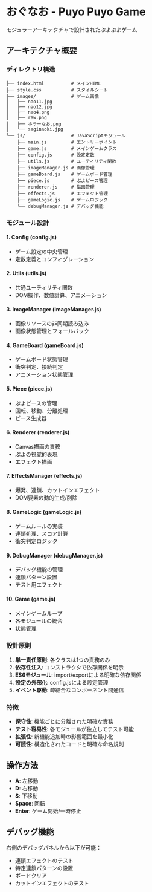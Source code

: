 # おぐなお - Puyo Puyo Game

モジュラーアーキテクチャで設計されたぷよぷよゲーム

## アーキテクチャ概要

### ディレクトリ構造
```
├── index.html          # メインHTML
├── style.css           # スタイルシート
├── images/             # ゲーム画像
│   ├── nao11.jpg
│   ├── nao12.jpg
│   ├── nao4.png
│   ├── raw.png
│   ├── ホラーなお.png
│   └── saginaoki.jpg
└── js/                 # JavaScriptモジュール
    ├── main.js         # エントリーポイント
    ├── game.js         # メインゲームクラス
    ├── config.js       # 設定定数
    ├── utils.js        # ユーティリティ関数
    ├── imageManager.js # 画像管理
    ├── gameBoard.js    # ゲームボード管理
    ├── piece.js        # ぷよピース管理
    ├── renderer.js     # 描画管理
    ├── effects.js      # エフェクト管理
    ├── gameLogic.js    # ゲームロジック
    └── debugManager.js # デバッグ機能
```

### モジュール設計

#### 1. **Config (config.js)**
- ゲーム設定の中央管理
- 定数定義とコンフィグレーション

#### 2. **Utils (utils.js)**
- 共通ユーティリティ関数
- DOM操作、数値計算、アニメーション

#### 3. **ImageManager (imageManager.js)**
- 画像リソースの非同期読み込み
- 画像状態管理とフォールバック

#### 4. **GameBoard (gameBoard.js)**
- ゲームボード状態管理
- 衝突判定、接続判定
- アニメーション状態管理

#### 5. **Piece (piece.js)**
- ぷよピースの管理
- 回転、移動、分離処理
- ピース生成器

#### 6. **Renderer (renderer.js)**
- Canvas描画の責務
- ぷよの視覚的表現
- エフェクト描画

#### 7. **EffectsManager (effects.js)**
- 爆発、連鎖、カットインエフェクト
- DOM要素の動的生成/削除

#### 8. **GameLogic (gameLogic.js)**
- ゲームルールの実装
- 連鎖処理、スコア計算
- 衝突判定ロジック

#### 9. **DebugManager (debugManager.js)**
- デバッグ機能の管理
- 連鎖パターン設置
- テスト用エフェクト

#### 10. **Game (game.js)**
- メインゲームループ
- 各モジュールの統合
- 状態管理

### 設計原則

1. **単一責任原則**: 各クラスは1つの責務のみ
2. **依存性注入**: コンストラクタで依存関係を明示
3. **ES6モジュール**: import/exportによる明確な依存関係
4. **設定の外部化**: config.jsによる設定管理
5. **イベント駆動**: 疎結合なコンポーネント間通信

### 特徴

- **保守性**: 機能ごとに分離された明確な責務
- **テスト容易性**: 各モジュールが独立してテスト可能
- **拡張性**: 新機能追加時の影響範囲を最小化
- **可読性**: 構造化されたコードと明確な命名規則

## 操作方法

- **A**: 左移動
- **D**: 右移動
- **S**: 下移動
- **Space**: 回転
- **Enter**: ゲーム開始/一時停止

## デバッグ機能

右側のデバッグパネルから以下が可能：
- 連鎖エフェクトのテスト
- 特定連鎖パターンの設置
- ボードクリア
- カットインエフェクトのテスト